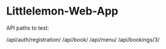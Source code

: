# Littlelemon-Web-App



API paths to test:

/api/auth/registration/
/api/book/
/api/menu/
/api/bookings/3/  

